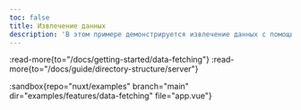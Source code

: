 ```yaml
---
toc: false
title: Извлечение данных
description: 'В этом примере демонстрируется извлечение данных с помощью Nuxt 3 с использованием встроенных композаблов и маршрутов API.'
---
```


:read-more{to="/docs/getting-started/data-fetching"}
:read-more{to="/docs/guide/directory-structure/server"}

:sandbox{repo="nuxt/examples" branch="main" dir="examples/features/data-fetching" file="app.vue"}
